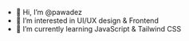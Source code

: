 - 👋 Hi, I’m @pawadez
- 👀 I’m interested in UI/UX design & Frontend
- 🌱 I’m currently learning JavaScript & Tailwind CSS

<!---
pawadez/pawadez is a ✨ special ✨ repository because its `README.md` (this file) appears on your GitHub profile.
You can click the Preview link to take a look at your changes.
--->
